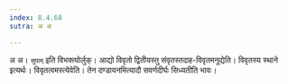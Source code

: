 ```yaml
---
index: 8.4.68
sutra: अ अ

---
```

अ अ। `सुपाम्` इति विभक्त्योर्लुक्। आद्यो विवृतो द्वितीयस्तु संवृतस्तदाह-विवृतमनूद्येति। विवृतस्य स्थाने इत्यर्थः। विवृतत्वमस्त्येवेति। तेन दण्डायनमित्यादौ सवर्णदीर्घः सिध्यतीति भावः।                                                                                                                                                                   